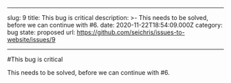 ---

slug: 9
title: This bug is critical
description: >-
  This needs to be solved, before we can continue with #6.
date: 2020-11-22T18:54:09.000Z
category: bug
state: proposed
url: https://github.com/seichris/issues-to-website/issues/9

----
#This bug is critical

This needs to be solved, before we can continue with #6.
